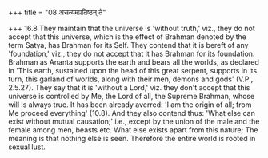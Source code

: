 +++
title = "08 असत्यमप्रतिष्ठन् ते"

+++
16.8 They maintain that the universe is 'without truth,' viz., they do not accept that this universe, which is the effect of Brahman denoted by the term Satya, has Brahman for its Self. They contend that it is bereft of any 'foundation,' viz., they do not accept that it has Brahman for its foundation. Brahman as Ananta supports the earth and bears all the worlds, as declared in 'This earth, sustained upon the head of this great serpent, supports in its turn, this garland of worlds, along with their men, demons and gods' (V.P., 2.5.27). They say that it is 'without a Lord,' viz. they don't accept that this universe is controlled by Me,
the Lord of all, the Supreme Brahman, whose will is always true. It has been already averred: 'I am the origin of all; from Me proceed everything' (10.8). And they also contend thus: 'What else can exist without mutual causation;' i.e., except by the union of the male and the female among men, beasts etc. What else exists apart from this nature;
The meaning is that nothing else is seen. Therefore the entire world is rooted in sexual lust.
